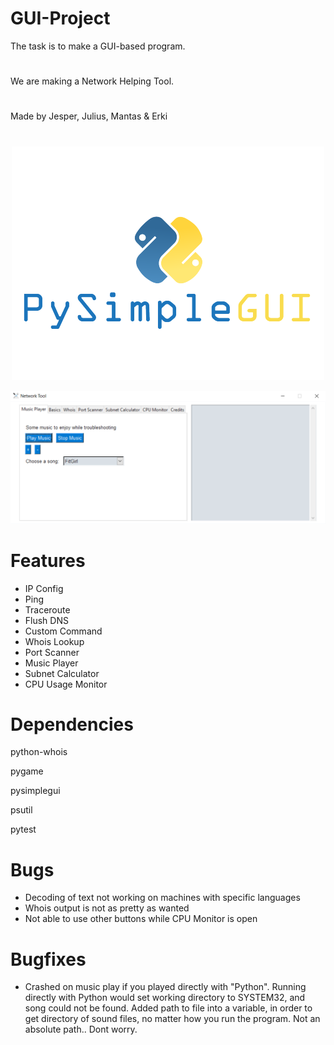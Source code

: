 # GUI-Project
The task is to make a GUI-based program.
#
We are making a Network Helping Tool.

#    
Made by Jesper, Julius, Mantas & Erki
#
<div style="text-align:center"><img src="https://github.com/Jesp9025/GUI-Project/blob/master/pysimplegui.png" /></div>

![alt text](https://github.com/Jesp9025/GUI-Project/blob/master/Gui.png)
</p>

# Features
- IP Config
- Ping
- Traceroute
- Flush DNS
- Custom Command
- Whois Lookup
- Port Scanner
- Music Player
- Subnet Calculator
- CPU Usage Monitor

# Dependencies
python-whois

pygame

pysimplegui

psutil

pytest

# Bugs
- Decoding of text not working on machines with specific languages
- Whois output is not as pretty as wanted
- Not able to use other buttons while CPU Monitor is open

# Bugfixes
- Crashed on music play if you played directly with "Python". Running directly with Python would set working directory to SYSTEM32, and song could not be found. Added path to file into a variable, in order to get directory of sound files, no matter how you run the program.
 Not an absolute path.. Dont worry.
